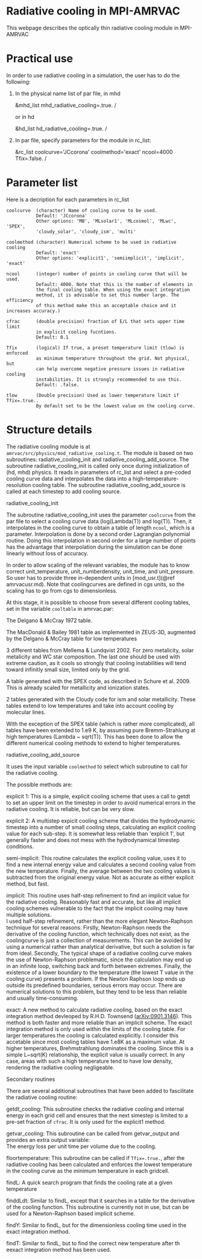 # Radiative cooling in MPI-AMRVAC 

This webpage describes the optically thin radiative cooling module in MPI-AMRVAC

# Practical use

In order to use radiative cooling in a simulation, the user has to do the
following:  
  
1) In the physical name list of par file, in mhd

    &mhd_list
       mhd_radiative_cooling=.true.
    /

   or in hd

    &hd_list
       hd_radiative_cooling=.true.
    /

2) In par file, specify parameters for the module in rc_list:  

    &rc_list
       coolcurve='JCcorona'
       coolmethod='exact'
       ncool=4000
       Tfix=.false.
    /
  

# Parameter list

Here is a decription for each parameters in rc_list

    coolcurve  (character) Name of cooling curve to be used.
               Default: 'JCcorona'
               Other options: 'MB', 'MLsolar1', 'MLcosmol', 'MLwc', 'SPEX', 
               'cloudy_solar', 'cloudy_ism', 'multi'

    coolmethod (character) Numerical scheme to be used in radiative cooling 
               Default: 'exact'
               Other options: 'explicit1', 'semiimplicit', 'implicit', 'exact'

    ncool      (integer) number of points in cooling curve that will be used.
               Default: 4000. Note that this is the number of elements in 
               the final cooling table. When using the exact integration 
               method, it is advisable to set this number large. The efficiency 
               of this method make this an acceptable choice and it increases accuracy.)
    
    cfrac      (double precision) fraction of E/L that sets upper time limit
               in explicit cooling fucntions.
               Default: 0.1
    
    Tfix       (logical) If true, a preset temperature limit (tlow) is enforced 
               as minimum temperature throughout the grid. Not physical, but 
               can help overcome negative pressure issues in radiative cooling 
               instabilities. It is strongly recommended to use this.
               Default: .false.
    
    tlow       (Double precision) Used as lower temperature limit if Tfix=.true.. 
               By default set to be the lowest value on the cooling curve.

# Structure details

The radiative cooling module is at `amrvac/src/physics/mod_radiative_cooling.t`.
The module is based on two subroutines: radiative_cooling_init and 
radiative_cooling_add_source. The subroutine radiative_cooling_init is 
called only once during initialization of (hd, mhd) 
physics. It reads in parameters of rc_list and select a pre-coded cooling curve data and 
interpolates the data into a high-temperature-resolution cooling table.
The subroutine radiative_cooling_add_source is called at each timestep to add cooling
source.

radiative_cooling_init

The subroutine radiative_cooling_init uses the parameter `coolcurve` from 
the par file to select a cooling curve data (log(Lambda(T)) and log(T)). 
Then, it interpolates in the cooling curve to obtain a table of length 
`ncool`, which is a parameter. Interpolation is done by a second
order Lagrangian polynomial routine. Doing this interpolation in second order
for a large number of points has the advantage that interpolation during the
simulation can be done linearly without loss of accuracy.  
  
In order to allow scaling of the relevant variables, the module has to know
correct unit_temperature, unit_numberdensity, unit_time, and unit_pressure. 
So user has to provide three in-dependent units in [mod_usr.t](@ref amrvacusr.md).
Note that coolingcurves are defined in cgs units, so the scaling has to go from cgs
to dimensionless.  
  
At this stage, it is possible to choose from several different cooling tables,
set in the variable `cooltable`  in amrvac.par:  
  
The Delgano & McCray 1972 table.  
  
The MacDonald & Bailey 1981 table as implemented in ZEUS-3D, augmented by
the Delgano & McCray table for low temperatures  
  
3 different tables from Mellema & Lundqvist 2002.  For zero metalicity,
solar metalicity and WC star composition. The last one should be used with
extreme caution, as it cools so strongly that cooling instabilities will tend
toward infinitly small size, limited only by the grid.  

A table generated with the SPEX code, as described in Schure et al. 2009. This
is already scaled for metallicity and ionization states.

2 tables generated with the Cloudy code for ism and solar metallicity. These
tables extend to low temperatures and take into account cooling by molecular
lines.

With the exception of the SPEX table (which is rather more complicated), all
tables have been extended to 1.e9 K, by assuming pure Bremm-Strahlung at high
temperatures (Lambda ~ sqrt(T)). This has been done to allow the different
numerical cooling methods to extend to higher temperatures.  

radiative_cooling_add_source

It uses the input variable `coolmethod` to select which subroutine to call for
the radiative cooling.

The possible methods are:  
  
explicit 1: This is a simple, explicit cooling scheme that uses a call to
getdt to set an upper limit on the timestep in order to avoid numerical errors
in the radiative cooling. It is reliable, but can be very slow.  
  
explicit 2: A multistep expicit cooling scheme that divides the hydrodynamic
timestep into a number of small cooling steps, calculating an explicit cooling
value for each sub-step. It is somewhat less reliable than 'explicit 1', but
generally faster and does not mess with the hydrodynamical timestep
conditions.  
  
semi-implicit: This routine calculates the explicit cooling value, uses it to
find a new internal energy value and calculates a second cooling value from
the new temperature. Finally, the average between the two cooling values is
subtracted from the original energy value. Not as accurate as either explicit
method, but fast.  
  
implicit: This routine uses half-step refinement to find an implicit value for
the radiative cooling. Reasonably fast and accurate, but like all implicit
cooling schemes vulnerable to the fact that the implicit cooling may have
multiple solutions.  
I used half-step refinement, rather than the more elegant Newton-Raphson
technique for several reasons. Firstly, Newton-Raphson needs the derivative of
the cooling function, which technically does not exist, as the coolingcurve is
just a collection of measurements. This can be avoided by using a numerical
rather than analytical derivative, but such a solution is far from ideal.
Secondly, The typical shape of a radiative cooling curve makes the use of
Newton-Raphson problematic, since the calculation may end up in an infinite
loop, switching back and forth between extremes. Finally, the existence of a
lower boundary to the temperature (the lowest T value in the cooling curve)
presents a problem. If the Newton Raphson loop ends up outside its predefined
boundaries, serious errors may occur. There are numerical solutions to this
problem, but they tend to be less than reliable and usually time-consuming.  
  
exact: A new method to calculate radiative cooling, based on the exact
integration method devleoped by R.H.D. Townsend
([arXiv:0901.3146](http://arxiv.org/abs/0901.3146 "Abstract" )). This method
is both faster and more reliable than an implicit scheme. The exact
integration method is only used within the limits of the cooling table. For
larger temperatures the cooling is calculated explicitly. I consider this
accetable since most cooling tables have 1.e8K as a maximum value. At higher 
temperatures, Brehmstrahlung dominates the cooling. Since this is a simple
 L~sqrt(K) relationship, the explicit value is
usually correct. In any case, areas with such a high temperature tend to have
low density, rendering the radiative cooling negligeable.  
  
Secondary routines  

There are several additional subroutines that have been added to fascilitate
the radiative cooling routine:  
  
getdt_cooling: This subroutine checks the radiative cooling and internal
energy in each grid cell and ensures that the next simestep is limited to a
pre-set fraction of `cfrac`. It is only used for the explicit1 method.  
  
getvar_cooling: This subroutine can be called from getvar_output and provides
an extra output variable:  
The energy loss per unit time per volume due to the cooling.  
  
floortemperature: This subroutine can be called if `Tfix=.true.`, 
after the radiative cooling
has been calculated and enforces the lowest temperature in the cooling curve
as the minimum temperature in each gridcell.  
  
findL: A quick search program that finds the cooling rate at a given
temperature  
  
finddLdt: Similar to findL, except that it searches in a table for the
derivative of the cooling function. This subroutine is currently not in use,
but can be used for a Newton-Raphson based implicit scheme.  
  
findY: Similar to findL, but for the dimensionless cooling time used in the
exact integration method.  
  
findT: Similar to findL, but to find the correct new temperature after th
eexact integration method has been used.  

